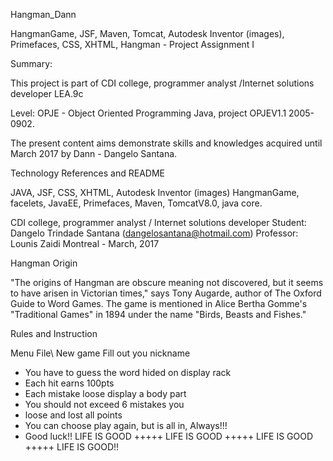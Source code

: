 Hangman_Dann

HangmanGame, JSF, Maven, Tomcat, Autodesk Inventor (images), Primefaces, CSS, XHTML, Hangman - Project Assignment I

Summary:

This project is part of CDI college, programmer analyst /Internet solutions developer LEA.9c

Level: OPJE - Object Oriented Programming Java, project OPJEV1.1 2005-0902.

The present content aims demonstrate skills and knowledges acquired until March 2017 by Dann - Dangelo Santana.

Technology References and README

JAVA, JSF, CSS, XHTML, Autodesk Inventor (images) HangmanGame, facelets, JavaEE, Primefaces, Maven, TomcatV8.0, java core.

CDI college, programmer analyst / Internet solutions developer Student: Dangelo Trindade Santana (dangelosantana@hotmail.com) Professor: Lounis Zaidi Montreal - March, 2017

Hangman Origin

"The origins of Hangman are obscure meaning not discovered, but it seems to have arisen in Victorian times,"
 says Tony Augarde, author of The Oxford Guide to Word Games. The game is mentioned in Alice Bertha Gomme's "Traditional Games" 
in 1894 under the name "Birds, Beasts and Fishes."

Rules and Instruction

Menu File\ New game Fill out you nickname
- You have to guess the word hided on display rack 
- Each hit earns 100pts 
- Each mistake loose display a body part
-  You should not exceed 6 mistakes you
- loose and lost all points 
- You can choose play again, but is all in, Always!!! 
- Good luck!! LIFE IS GOOD +++++ LIFE IS GOOD +++++ LIFE IS GOOD +++++ LIFE IS GOOD!!